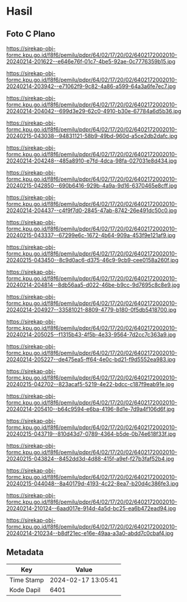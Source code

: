# Hasil

## Foto C Plano

https://sirekap-obj-formc.kpu.go.id/f8f6/pemilu/pdpr/64/02/17/20/02/6402172002010-20240214-201622--e646e76f-01c7-4be5-92ae-0c7776359b15.jpg

https://sirekap-obj-formc.kpu.go.id/f8f6/pemilu/pdpr/64/02/17/20/02/6402172002010-20240214-203942--e71062f9-9c82-4a86-a599-64a3a6fe7ec7.jpg

https://sirekap-obj-formc.kpu.go.id/f8f6/pemilu/pdpr/64/02/17/20/02/6402172002010-20240214-204042--699d3e29-62c0-4910-b30e-67784a6d5b36.jpg

https://sirekap-obj-formc.kpu.go.id/f8f6/pemilu/pdpr/64/02/17/20/02/6402172002010-20240215-043038--94831121-58b9-49bd-960d-a5ce2db2dafc.jpg

https://sirekap-obj-formc.kpu.go.id/f8f6/pemilu/pdpr/64/02/17/20/02/6402172002010-20240214-204248--485a8910-e7fd-4dca-98fa-027031e8d434.jpg

https://sirekap-obj-formc.kpu.go.id/f8f6/pemilu/pdpr/64/02/17/20/02/6402172002010-20240215-042850--690b6416-929b-4a9a-9d16-6370465e8cff.jpg

https://sirekap-obj-formc.kpu.go.id/f8f6/pemilu/pdpr/64/02/17/20/02/6402172002010-20240214-204437--c4f9f7d0-2845-47ab-8742-26e491dc50c0.jpg

https://sirekap-obj-formc.kpu.go.id/f8f6/pemilu/pdpr/64/02/17/20/02/6402172002010-20240215-043337--67299e6c-1672-4b64-909a-453f9e121af9.jpg

https://sirekap-obj-formc.kpu.go.id/f8f6/pemilu/pdpr/64/02/17/20/02/6402172002010-20240215-043450--8c9d0ac6-d375-46c9-9cb9-cee0158a260f.jpg

https://sirekap-obj-formc.kpu.go.id/f8f6/pemilu/pdpr/64/02/17/20/02/6402172002010-20240214-204814--8db56aa5-d022-46be-b9cc-9d7695c8c8e9.jpg

https://sirekap-obj-formc.kpu.go.id/f8f6/pemilu/pdpr/64/02/17/20/02/6402172002010-20240214-204927--33581021-8809-4779-b180-0f5db5418700.jpg

https://sirekap-obj-formc.kpu.go.id/f8f6/pemilu/pdpr/64/02/17/20/02/6402172002010-20240214-205025--f1315b43-4f5b-4e33-9564-7d2cc7c363a9.jpg

https://sirekap-obj-formc.kpu.go.id/f8f6/pemilu/pdpr/64/02/17/20/02/6402172002010-20240214-205227--de475ea5-ff64-4e0c-bd21-f9d5552ea983.jpg

https://sirekap-obj-formc.kpu.go.id/f8f6/pemilu/pdpr/64/02/17/20/02/6402172002010-20240215-042702--823acaf5-5219-4e22-bdcc-c187f9eab91e.jpg

https://sirekap-obj-formc.kpu.go.id/f8f6/pemilu/pdpr/64/02/17/20/02/6402172002010-20240214-205410--b64c9594-e6ba-4196-8d1e-7d9a4f106d6f.jpg

https://sirekap-obj-formc.kpu.go.id/f8f6/pemilu/pdpr/64/02/17/20/02/6402172002010-20240215-043719--810d43d7-0789-4364-b5de-0b74e618f33f.jpg

https://sirekap-obj-formc.kpu.go.id/f8f6/pemilu/pdpr/64/02/17/20/02/6402172002010-20240215-043824--8452dd3d-4d88-415f-a9ef-f27b3faf52b4.jpg

https://sirekap-obj-formc.kpu.go.id/f8f6/pemilu/pdpr/64/02/17/20/02/6402172002010-20240215-044048--8a40179d-4193-4c22-8ea7-b20d4c386fe3.jpg

https://sirekap-obj-formc.kpu.go.id/f8f6/pemilu/pdpr/64/02/17/20/02/6402172002010-20240214-210124--6aad017e-914d-4a5d-bc25-ea6b472ead94.jpg

https://sirekap-obj-formc.kpu.go.id/f8f6/pemilu/pdpr/64/02/17/20/02/6402172002010-20240214-210234--b8df21ec-e16e-49aa-a3a0-abdd7c0cbaf4.jpg


## Metadata

| Key        | Value               |
| ---------- | ------------------- |
| Time Stamp | 2024-02-17 13:05:41 |
| Kode Dapil | 6401                |



